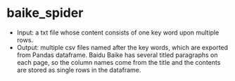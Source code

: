 # baike_spider
- Input: a txt file whose content consists of one key word upon multiple rows.
- Output: multiple csv files named after the key words, which are exported from Pandas dataframe. Baidu Baike has several titled paragraphs on each page, so the column names come from the title and the contents are stored as single rows in the dataframe. 

